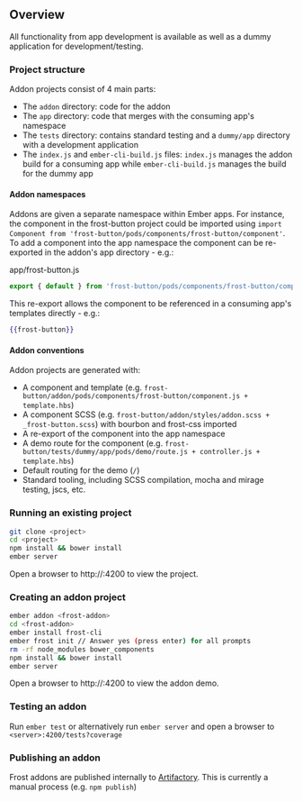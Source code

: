 Overview
--------

All functionality from app development is available as well as a dummy application for development/testing.

### Project structure

Addon projects consist of 4 main parts:
- The `addon` directory: code for the addon
- The `app` directory: code that merges with the consuming app's namespace
- The `tests` directory: contains standard testing and a `dummy/app` directory with a development application
- The `index.js` and `ember-cli-build.js` files: `index.js` manages the addon build for a consuming app while
`ember-cli-build.js` manages the build for the dummy app

#### Addon namespaces

Addons are given a separate namespace within Ember apps.  For instance, the component in the frost-button project
could be imported using `import Component from 'frost-button/pods/components/frost-button/component'`.  To add a
component into the app namespace the component can be re-exported in the addon's app directory - e.g.:

app/frost-button.js
```javascript
export { default } from 'frost-button/pods/components/frost-button/component';
```

This re-export allows the component to be referenced in a consuming app's templates directly - e.g.:

```handlebars
{{frost-button}}
```

#### Addon conventions

Addon projects are generated with:
- A component and template (e.g. `frost-button/addon/pods/components/frost-button/component.js + template.hbs`)
- A component SCSS (e.g. `frost-button/addon/styles/addon.scss + _frost-button.scss`) with bourbon and frost-css imported
- A re-export of the component into the app namespace
- A demo route for the component (e.g. `frost-button/tests/dummy/app/pods/demo/route.js + controller.js + template.hbs`)
- Default routing for the demo (`/`)
- Standard tooling, including SCSS compilation, mocha and mirage testing, jscs, etc.

### Running an existing project
```bash
git clone <project>
cd <project>
npm install && bower install
ember server
```

Open a browser to http://<server>:4200 to view the project.

### Creating an addon project

```bash
ember addon <frost-addon>
cd <frost-addon>
ember install frost-cli
ember frost init // Answer yes (press enter) for all prompts
rm -rf node_modules bower_components
npm install && bower install
ember server
```

Open a browser to http://<server>:4200 to view the addon demo.

### Testing an addon

Run `ember test` or alternatively run `ember server` and open a browser to `<server>:4200/tests?coverage`

### Publishing an addon

Frost addons are published internally to
[Artifactory](https://artifactory.ciena.com/webapp/#/artifacts/browse/tree/General/blueplanet-npm-local).
This is currently a manual process (e.g. `npm publish`)
